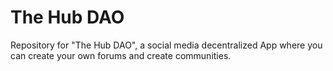 # The Hub DAO
Repository for "The Hub DAO", a social media decentralized App where you can create your own forums and create communities.
